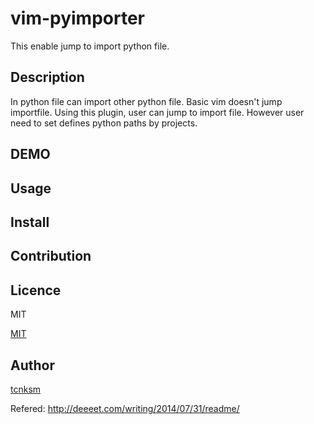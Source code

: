 vim-pyimporter
==============

This enable jump to import python file.

## Description
In python file can import other python file. Basic vim doesn't jump importfile. Using this plugin, user can jump to import file. However user need to set defines python paths by projects.

## DEMO

## Usage

## Install

## Contribution

## Licence
MIT

[MIT](https://github.com/tcnksm/tool/blob/master/LICENCE)

## Author

[tcnksm](https://github.com/tcnksm)

Refered: http://deeeet.com/writing/2014/07/31/readme/
